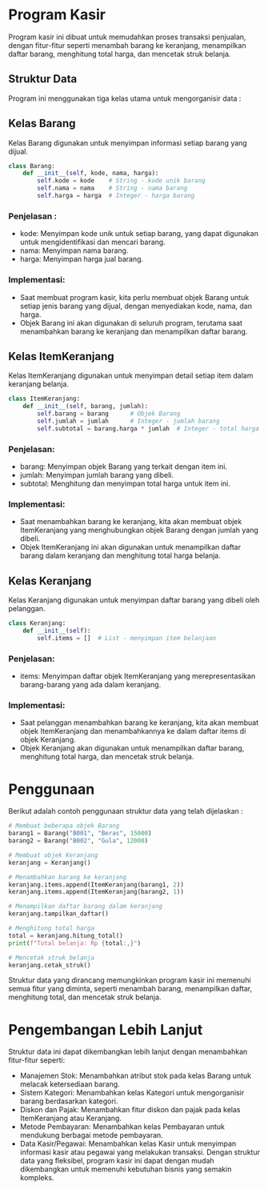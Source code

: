 # Program Kasir

Program kasir ini dibuat untuk memudahkan proses transaksi penjualan, dengan fitur-fitur seperti menambah barang ke keranjang, menampilkan daftar barang, menghitung total harga, dan mencetak struk belanja.

## Struktur Data

Program ini menggunakan tiga kelas utama untuk mengorganisir data :

## Kelas Barang
Kelas Barang digunakan untuk menyimpan informasi setiap barang yang dijual.

```python
class Barang:
    def __init__(self, kode, nama, harga):
        self.kode = kode    # String - kode unik barang
        self.nama = nama    # String - nama barang
        self.harga = harga  # Integer - harga barang
```

### Penjelasan :

- kode: Menyimpan kode unik untuk setiap barang, yang dapat digunakan untuk mengidentifikasi dan mencari barang.
- nama: Menyimpan nama barang.
- harga: Menyimpan harga jual barang.

### Implementasi:

- Saat membuat program kasir, kita perlu membuat objek Barang untuk setiap jenis barang yang dijual, dengan menyediakan kode, nama, dan harga.
- Objek Barang ini akan digunakan di seluruh program, terutama saat menambahkan barang ke keranjang dan menampilkan daftar barang.

## Kelas ItemKeranjang

Kelas ItemKeranjang digunakan untuk menyimpan detail setiap item dalam keranjang belanja.

```python
class ItemKeranjang:
    def __init__(self, barang, jumlah):
        self.barang = barang      # Objek Barang
        self.jumlah = jumlah      # Integer - jumlah barang
        self.subtotal = barang.harga * jumlah  # Integer - total harga
```

### Penjelasan:

- barang: Menyimpan objek Barang yang terkait dengan item ini.
- jumlah: Menyimpan jumlah barang yang dibeli.
- subtotal: Menghitung dan menyimpan total harga untuk item ini.

### Implementasi:

- Saat menambahkan barang ke keranjang, kita akan membuat objek ItemKeranjang yang menghubungkan objek Barang dengan jumlah yang dibeli.
- Objek ItemKeranjang ini akan digunakan untuk menampilkan daftar barang dalam keranjang dan menghitung total harga belanja.

## Kelas Keranjang

Kelas Keranjang digunakan untuk menyimpan daftar barang yang dibeli oleh pelanggan.

```python
class Keranjang:
    def __init__(self):
        self.items = []  # List - menyimpan item belanjaan
```

### Penjelasan:

- items: Menyimpan daftar objek ItemKeranjang yang merepresentasikan barang-barang yang ada dalam keranjang.

### Implementasi:

- Saat pelanggan menambahkan barang ke keranjang, kita akan membuat objek ItemKeranjang dan menambahkannya ke dalam daftar items di objek Keranjang.
- Objek Keranjang akan digunakan untuk menampilkan daftar barang, menghitung total harga, dan mencetak struk belanja.

# Penggunaan

Berikut adalah contoh penggunaan struktur data yang telah dijelaskan :

```python
# Membuat beberapa objek Barang
barang1 = Barang("B001", "Beras", 15000)
barang2 = Barang("B002", "Gula", 12000)

# Membuat objek Keranjang
keranjang = Keranjang()

# Menambahkan barang ke keranjang
keranjang.items.append(ItemKeranjang(barang1, 2))
keranjang.items.append(ItemKeranjang(barang2, 1))

# Menampilkan daftar barang dalam keranjang
keranjang.tampilkan_daftar()

# Menghitung total harga
total = keranjang.hitung_total()
print(f"Total belanja: Rp {total:,}")

# Mencetak struk belanja
keranjang.cetak_struk()
```

Struktur data yang dirancang memungkinkan program kasir ini memenuhi semua fitur yang diminta, seperti menambah barang, menampilkan daftar, menghitung total, dan mencetak struk belanja.

# Pengembangan Lebih Lanjut

Struktur data ini dapat dikembangkan lebih lanjut dengan menambahkan fitur-fitur seperti:

- Manajemen Stok: Menambahkan atribut stok pada kelas Barang untuk melacak ketersediaan barang.
- Sistem Kategori: Menambahkan kelas Kategori untuk mengorganisir barang berdasarkan kategori.
- Diskon dan Pajak: Menambahkan fitur diskon dan pajak pada kelas ItemKeranjang atau Keranjang.
- Metode Pembayaran: Menambahkan kelas Pembayaran untuk mendukung berbagai metode pembayaran.
- Data Kasir/Pegawai: Menambahkan kelas Kasir untuk menyimpan informasi kasir atau pegawai yang melakukan transaksi.
Dengan struktur data yang fleksibel, program kasir ini dapat dengan mudah dikembangkan untuk memenuhi kebutuhan bisnis yang semakin kompleks.

